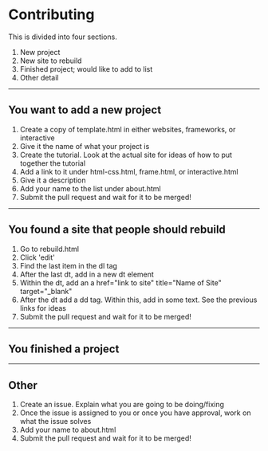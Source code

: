 # Contributing
This is divided into four sections. 
1. New project
2. New site to rebuild
3. Finished project; would like to add to list
4. Other detail
---
## You want to add a new project
1. Create a copy of template.html in either websites, frameworks, or interactive
2. Give it the name of what your project is
3. Create the tutorial. Look at the actual site for ideas of how to put together the tutorial
4. Add a link to it under html-css.html, frame.html, or interactive.html
5. Give it a description
6. Add your name to the list under about.html
7. Submit the pull request and wait for it to be merged!
---
## You found a site that people should rebuild
1. Go to rebuild.html
2. Click 'edit'
3. Find the last item in the dl tag
4. After the last dt, add in a new dt element
5. Within the dt, add an a href="link to site" title="Name of Site" target="_blank"
6. After the dt add a dd tag. Within this, add in some text. See the previous links for ideas
7. Submit the pull request and wait for it to be merged!
---
## You finished a project

---
## Other
1. Create an issue. Explain what you are going to be doing/fixing
2. Once the issue is assigned to you or once you have approval, work on what the issue solves
3. Add your name to about.html
4. Submit the pull request and wait for it to be merged!
